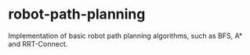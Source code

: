 # robot-path-planning
Implementation of basic robot path planning algorithms, such as BFS, A* and RRT-Connect.

